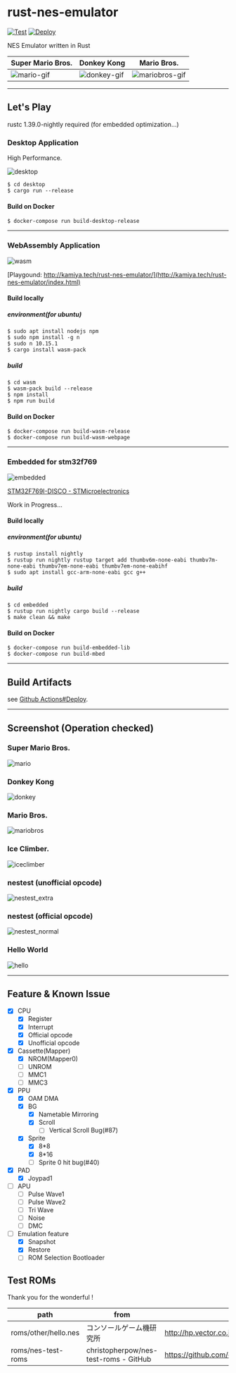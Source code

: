 # rust-nes-emulator

[![Test](https://github.com/kamiyaowl/rust-nes-emulator/workflows/Test/badge.svg)](https://github.com/kamiyaowl/rust-nes-emulator/actions?query=workflow%3ATest)
[![Deploy](https://github.com/kamiyaowl/rust-nes-emulator/workflows/Deploy/badge.svg)](https://github.com/kamiyaowl/rust-nes-emulator/actions?query=workflow%3ADeploy)

NES Emulator written in Rust

| Super Mario Bros. | Donkey Kong | Mario Bros. |
| - | - | - |
| ![mario-gif](https://user-images.githubusercontent.com/4300987/64512802-1bc8bd00-d322-11e9-8a70-26df62bb5ee1.gif) | ![donkey-gif](https://user-images.githubusercontent.com/4300987/64512801-1bc8bd00-d322-11e9-9e6c-0a149fb05c1b.gif) | ![mariobros-gif](https://user-images.githubusercontent.com/4300987/64917495-06dda500-d7cc-11e9-9037-f5f8bd7de061.gif) |


---


## Let's Play

rustc 1.39.0-nightly required (for embedded optimization...)

### Desktop Application

High Performance.

![desktop](https://github.com/kamiyaowl/rust-nes-emulator/blob/master/screenshot/desktop.PNG?raw=true)

```shell
$ cd desktop
$ cargo run --release
```

#### Build on Docker

```shell
$ docker-compose run build-desktop-release
```

---

### WebAssembly Application

![wasm](https://raw.githubusercontent.com/kamiyaowl/rust-nes-emulator/master/screenshot/wasm.PNG?raw=true)

[Playgound: http://kamiya.tech/rust-nes-emulator/](http://kamiya.tech/rust-nes-emulator/index.html)

#### Build locally

##### environment(for ubuntu)

```shell
$ sudo apt install nodejs npm
$ sudo npm install -g n
$ sudo n 10.15.1
$ cargo install wasm-pack
```

##### build

```shell
$ cd wasm
$ wasm-pack build --release
$ npm install
$ npm run build
```

#### Build on Docker

```shell
$ docker-compose run build-wasm-release
$ docker-compose run build-wasm-webpage
```


---

### Embedded for stm32f769

![embedded](https://raw.githubusercontent.com/kamiyaowl/rust-nes-emulator/master/screenshot/embedded.jpg)

[STM32F769I-DISCO - STMicroelectronics](https://www.st.com/ja/evaluation-tools/32f769idiscovery.html)

Work in Progress...

#### Build locally

##### environment(for ubuntu)

```shell
$ rustup install nightly
$ rustup run nightly rustup target add thumbv6m-none-eabi thumbv7m-none-eabi thumbv7em-none-eabi thumbv7em-none-eabihf
$ sudo apt install gcc-arm-none-eabi gcc g++
```

##### build

```shell
$ cd embedded
$ rustup run nightly cargo build --release
$ make clean && make
```

#### Build on Docker

```shell
$ docker-compose run build-embedded-lib
$ docker-compose run build-mbed
```

---

## Build Artifacts

see [Github Actions#Deploy](https://github.com/kamiyaowl/rust-nes-emulator/actions?query=workflow%3ADeploy).

---

## Screenshot (Operation checked)

### Super Mario Bros.

![mario](https://raw.githubusercontent.com/kamiyaowl/rust-nes-emulator/master/screenshot/mario.bmp)

### Donkey Kong

![donkey](https://raw.githubusercontent.com/kamiyaowl/rust-nes-emulator/master/screenshot/donkey.bmp)

### Mario Bros.

![mariobros](https://raw.githubusercontent.com/kamiyaowl/rust-nes-emulator/master/screenshot/mariobros.bmp)

### Ice Climber.

![iceclimber](https://raw.githubusercontent.com/kamiyaowl/rust-nes-emulator/master/screenshot/iceclimber.bmp)

### nestest (unofficial opcode)

![nestest_extra](https://raw.githubusercontent.com/kamiyaowl/rust-nes-emulator/master/screenshot/nestest_extra.bmp)

### nestest (official opcode)

![nestest_normal](https://raw.githubusercontent.com/kamiyaowl/rust-nes-emulator/master/screenshot/nestest_normal.bmp)

### Hello World

![hello](https://raw.githubusercontent.com/kamiyaowl/rust-nes-emulator/master/screenshot/hello.bmp)

---

## Feature & Known Issue

- [x] CPU
  - [x] Register
  - [x] Interrupt
  - [x] Official opcode
  - [x] Unofficial opcode
- [x] Cassette(Mapper)
  - [x] NROM(Mapper0)
  - [ ] UNROM
  - [ ] MMC1
  - [ ] MMC3
- [x] PPU
  - [x] OAM DMA
  - [x] BG
    - [x] Nametable Mirroring
    - [x] Scroll
      - [ ] Vertical Scroll Bug(#87)
  - [x] Sprite
    - [x] 8*8
    - [x] 8*16
    - [ ] Sprite 0 hit bug(#40)
- [x] PAD
  - [x] Joypad1
- [ ] APU
  - [ ] Pulse Wave1
  - [ ] Pulse Wave2
  - [ ] Tri Wave
  - [ ] Noise
  - [ ] DMC
- [ ] Emulation feature
    - [x] Snapshot
    - [x] Restore
    - [ ] ROM Selection Bootloader
    
## Test ROMs

Thank you for the wonderful !

| path | from | url |
| ---- | ---- | --- |
| roms/other/hello.nes | コンソールゲーム機研究所 | http://hp.vector.co.jp/authors/VA042397/nes/sample.html |
| roms/nes-test-roms | christopherpow/nes-test-roms - GitHub | https://github.com/christopherpow/nes-test-roms |
